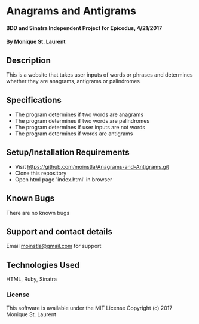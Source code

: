 # Anagrams and Antigrams

#### BDD and Sinatra Independent Project for Epicodus, 4/21/2017

#### By Monique St. Laurent

## Description

This is a website that takes user inputs of words or phrases and determines whether they are anagrams, antigrams or palindromes

## Specifications

* The program determines if two words are anagrams
* The program determines if two words are palindromes
* The program determines if user inputs are not words
* The program determines if words are antigrams


## Setup/Installation Requirements

* Visit https://github.com/moinstla/Anagrams-and-Antigrams.git
* Clone this repository
* Open html page 'index.html' in browser

## Known Bugs

There are no known bugs

## Support and contact details

Email moinstla@gmail.com for support


## Technologies Used

HTML, Ruby, Sinatra

### License

This software is available under the MIT License Copyright (c) 2017 Monique St. Laurent
